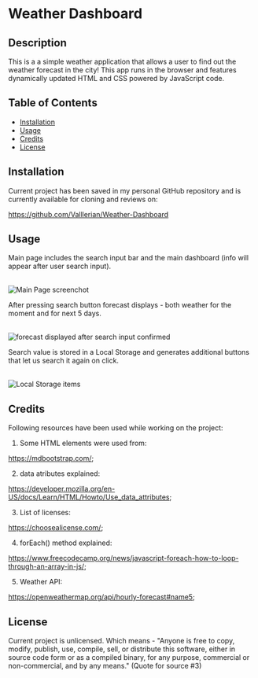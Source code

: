 # Weather Dashboard
 
## Description

This is a a simple weather application that allows a user to find out the weather forecast in the city!
This app runs in the browser and features dynamically updated HTML and CSS powered by JavaScript code.


## Table of Contents
- [Installation](#installation)
- [Usage](#usage)
- [Credits](#credits)
- [License](#license)

## Installation
Current project has been saved in my personal GitHub repository and is currently available for cloning and reviews on:

https://github.com/Valllerian/Weather-Dashboard

## Usage

Main page includes the search input bar and the main dashboard (info will appear after user search input).


<br>
<img alt="Main Page screenchot" src="assets/image1.jpg" />
<br>

After pressing search button forecast displays - both weather for the moment and for next 5 days.

<br>
<img alt="forecast displayed after search input confirmed" src="assets/image2.jpg" />
<br>

Search value is stored in a Local Storage and generates additional buttons that let us search it again on click.

<br>
<img alt="Local Storage items" src="assets/image3.jpg" />
<br>




## Credits
Following resources  have been used while working on the project:

1) Some HTML elements were used from:

https://mdbootstrap.com/;


2) data atributes explained:

https://developer.mozilla.org/en-US/docs/Learn/HTML/Howto/Use_data_attributes;


3) List of licenses:

 https://choosealicense.com/;

4) forEach() method explained:

https://www.freecodecamp.org/news/javascript-foreach-how-to-loop-through-an-array-in-js/;

5) Weather API:

https://openweathermap.org/api/hourly-forecast#name5;


## License
Current project is unlicensed. Which means - "Anyone is free to copy, modify, publish, use, compile, sell, or
distribute this software, either in source code form or as a compiled
binary, for any purpose, commercial or non-commercial, and by any
means." (Quote for source #3)

